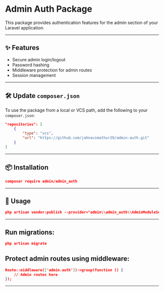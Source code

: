 # Admin Auth Package

This package provides authentication features for the admin section of your Laravel application.

---

## ✨ Features

- Secure admin login/logout  
- Password hashing  
- Middleware protection for admin routes  
- Session management  

---

## 🛠️ Update `composer.json`

To use the package from a local or VCS path, add the following to your `composer.json`:

```json
"repositories": [
    {
        "type": "vcs",
        "url": "https://github.com/jahnavimathur29/admin-auth.git"
    }
]
```

---

## 📦 Installation

```json
composer require admin/admin_auth

```

---

## 🚀 Usage
```json
php artisan vendor:publish --provider="admin\\admin_auth\\AdminModuleServiceProvider"
```

---

## Run migrations:
```json
php artisan migrate
```

## Protect admin routes using middleware:
```json
Route::middleware(['admin.auth'])->group(function () {
    // Admin routes here
});
```
---

